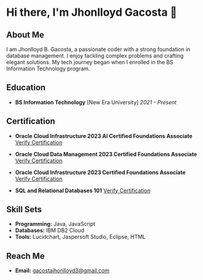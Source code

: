 # Hi there, I'm Jhonlloyd Gacosta 👋

## About Me

I am Jhonlloyd B. Gacosta, a passionate coder with a strong foundation in database management. I enjoy tackling complex problems and crafting elegant solutions. My tech journey began when I enrolled in the BS Information Technology program.

## Education

- **BS Information Technology**
  [New Era University]
  _2021 - Present_

## Certification

- **Oracle Cloud Infrastructure 2023 AI Certified Foundations Associate**
  [Verify Certification]([certification-link-1](https://catalog-education.oracle.com/pls/certview/sharebadge?id=945DECA2CD423EAF5006966BD23F4FE3F4F6DED31CAF0A348502278DEE620E9A&fbclid=IwAR2SRJqgf4ruqe6VPq07GUk4cPgS78p9jqTky6izkWWI0EPEo7QPs_cYlhc))

- **Oracle Cloud Data Management 2023 Certified Foundations Associate**
  [Verify Certification]([certification-link-2](https://catalog-education.oracle.com/pls/certview/sharebadge?id=C1BA3B66395B753A66663758B21A8AED8951DFC83B42CB3430D3540403371E10&fbclid=IwAR1dFO7rixXGkCY2yhY8QjGyWPXFVhMFn0kfIcofkvgOQgQS-0yajSgDmfg))

- **Oracle Cloud Infrastructure 2023 Certified Foundations Associate**
  [Verify Certification](https://catalog-education.oracle.com/pls/certview/sharebadge?id=42011B68FF8532C16D1B5899D3F5C346305933B20AA751DE12C9D6701FF47365&fbclid=IwAR2ylJIjb9lui1NEHWwhq4eaQkeqYEMHLRUZxf-jzx3TzTxa1bNzfda1hqA)

- **SQL and Relational Databases 101**
  [Verify Certification](https://courses.cognitiveclass.ai/certificates/205660f3fa314da4a07fa490eb07170d)

## Skill Sets

- **Programming:** Java, JavaScript
- **Databases:** IBM DB2 Cloud
- **Tools:** Lucidchart, Jaspersoft Studio, Eclipse, HTML

## Reach Me

- **Email:** gacostajhonlloyd3@gmail.com
